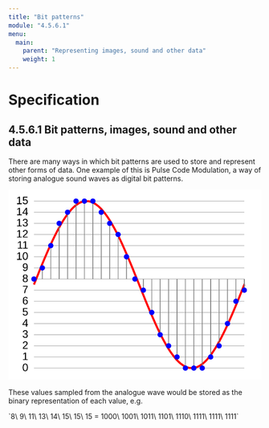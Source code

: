 ```yaml
---
title: "Bit patterns"
module: "4.5.6.1"
menu:
  main:
    parent: "Representing images, sound and other data"
    weight: 1
---
```


# Specification

## 4.5.6.1 Bit patterns, images, sound and other data
There are many ways in which bit patterns are used to store and represent other forms of data. One example of this is Pulse Code Modulation, a way of storing analogue sound waves as digital bit patterns.

![PCM Diagram](pcm.svg)

These values sampled from the analogue wave would be stored as the binary representation of each value, e.g.

\`8\ 9\ 11\ 13\ 14\ 15\ 15\ 15 = 1000\ 1001\ 1011\ 1101\ 1110\ 1111\ 1111\ 1111\`